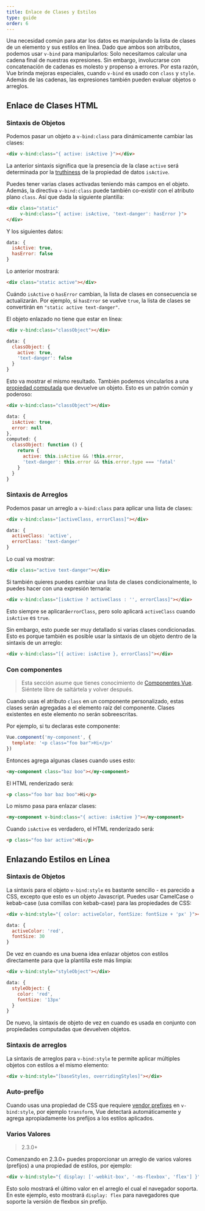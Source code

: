 ```yaml
---
title: Enlace de Clases y Estilos
type: guide
order: 6
---
```


Una necesidad común para atar los datos es manipulando la lista de clases de un elemento y sus estilos en línea. Dado que ambos son atributos, podemos usar `v-bind` para manipularlos: Solo necesitamos calcular una cadena final de nuestras expresiones. Sin embargo, involucrarse con concatenación de cadenas es molesto y propenso a errores. Por esta razón, Vue brinda mejoras especiales, cuando `v-bind` es usado con `class` y `style`. Además de las cadenas, las expresiones también pueden evaluar objetos o arreglos.

## Enlace de Clases HTML

### Sintaxis de Objetos

Podemos pasar un objeto a `v-bind:class` para dinámicamente cambiar las clases:

``` html
<div v-bind:class="{ active: isActive }"></div>
```

La anterior sintaxis significa que la presencia de la clase `active` será determinada por la [truthiness](https://developer.mozilla.org/en-US/docs/Glossary/Truthy) de la propiedad de datos `isActive`.

Puedes tener varias clases activadas teniendo más campos en el objeto. Además, la directiva `v-bind:class` puede también co-existir con el atributo plano `class`. Así que dada la siguiente plantilla:

``` html
<div class="static"
     v-bind:class="{ active: isActive, 'text-danger': hasError }">
</div>
```

Y los siguientes datos:

``` js
data: {
  isActive: true,
  hasError: false
}
```

Lo anterior mostrará:

``` html
<div class="static active"></div>
```

Cuándo `isActive` o `hasError` cambian, la lista de clases en consecuencia se actualizarán. Por ejemplo, si `hasError` se vuelve `true`, la lista de clases se convertirán en `"static active text-danger"`.

El objeto enlazado no tiene que estar en línea:

``` html
<div v-bind:class="classObject"></div>
```
``` js
data: {
  classObject: {
    active: true,
    'text-danger': false
  }
}
```

Esto va mostrar el mismo resultado. También podemos vincularlos a una [propiedad computada](computed.html) que devuelve un objeto. Esto es un patrón común y poderoso:

``` html
<div v-bind:class="classObject"></div>
```
``` js
data: {
  isActive: true,
  error: null
},
computed: {
  classObject: function () {
    return {
      active: this.isActive && !this.error,
      'text-danger': this.error && this.error.type === 'fatal'
    }
  }
}
```

### Sintaxis de Arreglos

Podemos pasar un arreglo a `v-bind:class` para aplicar una lista de clases:

``` html
<div v-bind:class="[activeClass, errorClass]"></div>
```
``` js
data: {
  activeClass: 'active',
  errorClass: 'text-danger'
}
```

Lo cual va mostrar:

``` html
<div class="active text-danger"></div>
```

Si también quieres puedes cambiar una lista de clases condicionalmente, lo puedes hacer con una expresión ternaria:

``` html
<div v-bind:class="[isActive ? activeClass : '', errorClass]"></div>
```

Esto siempre se aplicará`errorClass`, pero solo aplicará `activeClass` cuando `isActive` es `true`.

Sin embargo, esto puede ser muy detallado si varias clases condicionadas. Esto es porque también es posible usar la sintaxis de un objeto dentro de la sintaxis de un arreglo:

``` html
<div v-bind:class="[{ active: isActive }, errorClass]"></div>
```

### Con componentes

> Esta sección asume que tienes conocimiento de [Componentes Vue](components.html). Siéntete libre de saltártela y volver después.

Cuando usas el atributo `class` en un componente personalizado, estas clases serán agregadas a el elemento raíz del componente. Clases existentes en este elemento no serán sobreescritas.

Por ejemplo, si tu declaras este componente:

``` js
Vue.component('my-component', {
  template: '<p class="foo bar">Hi</p>'
})
```

Entonces agrega algunas clases cuando uses esto:

``` html
<my-component class="baz boo"></my-component>
```

El HTML renderizado será:

``` html
<p class="foo bar baz boo">Hi</p>
```

Lo mismo pasa para enlazar clases:

``` html
<my-component v-bind:class="{ active: isActive }"></my-component>
```

Cuando `isActive` es verdadero, el HTML renderizado será:

``` html
<p class="foo bar active">Hi</p>
```

## Enlazando Estilos en Línea

### Sintaxis de Objetos

La sintaxis para el objeto `v-bind:style` es bastante sencillo - es parecido a CSS, excepto que esto es un objeto Javascript. Puedes usar CamelCase o kebab-case (usa comillas con kebab-case) para las propiedades de CSS:

``` html
<div v-bind:style="{ color: activeColor, fontSize: fontSize + 'px' }"></div>
```
``` js
data: {
  activeColor: 'red',
  fontSize: 30
}
```

De vez en cuando es una buena idea enlazar objetos con estilos directamente para que la plantilla este más limpia:

``` html
<div v-bind:style="styleObject"></div>
```
``` js
data: {
  styleObject: {
    color: 'red',
    fontSize: '13px'
  }
}
```

De nuevo, la sintaxis de objeto de vez en cuando es usada en conjunto con propiedades computadas que devuelven objetos.

### Sintaxis de arreglos

La sintaxis de arreglos para `v-bind:style` te permite aplicar múltiples objetos con estilos a el mismo elemento:

``` html
<div v-bind:style="[baseStyles, overridingStyles]"></div>
```

### Auto-prefijo

Cuando usas una propiedad de CSS que requiere [vendor prefixes](https://developer.mozilla.org/en-US/docs/Glossary/Vendor_Prefix) en `v-bind:style`, por ejemplo `transform`, Vue detectará automáticamente y agrega apropiadamente los prefijos a los estilos aplicados.

### Varios Valores

> 2.3.0+

Comenzando en 2.3.0+ puedes proporcionar un arreglo de varios valores (prefijos) a una propiedad de estilos, por ejemplo:

``` html
<div v-bind:style="{ display: ['-webkit-box', '-ms-flexbox', 'flex'] }"></div>
```

Esto solo mostrará el último valor en el arreglo el cual el navegador soporta. En este ejemplo, esto mostrará `display: flex` para navegadores que soporte la versión de flexbox sin prefijo.

